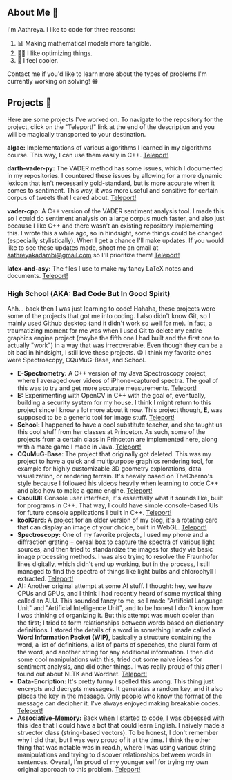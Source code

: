 ## About Me 🌊 

I'm Aathreya. I like to code for three reasons:
1. 📊 Making mathematical models more tangible.
2. 🏃‍♂️ I like optimizing things.
3. 🥷 I feel cooler.

Contact me if you'd like to learn more about the types of problems I'm currently working on solving! 😁

## Projects 🌱 

Here are some projects I've worked on. To navigate to the repository for the project, click on the "Teleport!" link at the end of the description and you will be magically transported to your destination.

**algae:** Implementations of various algorithms I learned in my algorithms course. This way, I can use them easily in C++. <a href="https://github.com/BlueFlame202/algae">Teleport!</a>

**darth-vader-py:** The VADER method has some issues, which I documented in my repositories. I countered these issues by allowing for a more dynamic lexicon that isn't necessarily gold-standard, but is more accurate when it comes to sentiment. This way, it was more useful and sensitive for certain corpus of tweets that I cared about. <a href="https://github.com/BlueFlame202/darth-vader-py">Teleport!</a>

**vader-cpp:** A C++ version of the VADER sentiment analysis tool. I made this so I could do sentiment analysis on a large corpus much faster, and also just because I like C++ and there wasn't an existing repository implementing this. I wrote this a while ago, so in hindsight, some things could be changed (especially stylistically). When I get a chance I'll make updates. If you would like to see these updates made, shoot me an email at aathreyakadambi@gmail.com so I'll prioritize them! <a href="https://github.com/BlueFlame202/vader-cpp">Teleport!</a>

**latex-and-asy:** The files I use to make my fancy LaTeX notes and documents. <a href="https://github.com/BlueFlame202/latex-and-asy">Teleport!</a>

<!--**blueflame202.github.io:** The public side of my website/blog. <a href="https://github.com/BlueFlame202/blueflame202.github.io">Teleport!</a>-->

### High School (AKA: Bad Code But In Good Spirit)

Ahh... back then I was just learning to code! Hahaha, these projects were some of the projects that got me into coding. I also didn't know Git, so I mainly used Github desktop (and it didn't work so well for me). In fact, a traumatizing moment for me was when I used Git to delete my entire graphics engine project (maybe the fifth one I had built and the first one to actually "work") in a way that was irrecoverable. Even though they can be a bit bad in hindsight, I still love these projects. 😁 I think my favorite ones were Spectroscopy, CQuMuG-Base, and School.

- **E-Spectrometry:** A C++ version of my Java Spectroscopy project, where I averaged over videos of iPhone-captured spectra. The goal of this was to try and get more accurate measurements. <a href="https://github.com/BlueFlame202/E-Spectrometry">Teleport!</a>
- **E:** Experimenting with OpenCV in C++ with the goal of, eventually, building a security system for my house. I think I might return to this project since I know a lot more about it now. This project though, **E**, was supposed to be a generic tool for image stuff. <a href="https://github.com/BlueFlame202/E">Teleport!</a>
- **School:** I happened to have a cool substitute teacher, and she taught us this cool stuff from her classes at Princeton. As such, some of the projects from a certain class in Princeton are implemented here, along with a maze game I made in Java. <a href="https://github.com/BlueFlame202/School">Teleport!</a>
- **CQuMuG-Base**: The project that originally got deleted. This was my project to have a quick and multipurpose graphics rendering tool, for example for highly customizable 3D geometry explorations, data visualization, or rendering terrain. It's heavily based on TheCherno's style because I followed his videos heavily when learning to code C++ and also how to make a game engine. <a href="https://github.com/BlueFlame202/CQuMuG-Base">Teleport!</a>
- **CsoulUI:** Console user interface, it's essentially what it sounds like, built for programs in C++. That way, I could have simple console-based UIs for future console applications I built in C++. <a href="https://github.com/BlueFlame202/CsoulUI">Teleport!</a>
- **koolCard:** A project for an older version of my blog, it's a rotating card that can display an image of your choice, built in WebGL. <a href="https://github.com/BlueFlame202/koolCard">Teleport!</a>
- **Spectroscopy:** One of my favorite projects, I used my phone and a diffraction grating + cereal box to capture the spectra of various light sources, and then tried to standardize the images for study via basic image processing methods. I was also trying to resolve the Fraunhofer lines digitally, which didn't end up working, but in the process, I still managed to find the spectra of things like light bulbs and chlorophyll I extracted. <a href="https://github.com/BlueFlame202/Spectroscopy">Teleport!</a>
- **AI:** Another original attempt at some AI stuff. I thought: hey, we have CPUs and GPUs, and I think I had recently heard of some mystical thing called an ALU. This sounded fancy to me, so I made "Artificial Language Unit" and "Artificial Intelligence Unit", and to be honest I don't know how I was thinking of organizing it. But this attempt was much cooler than the first; I tried to form relationships between words based on dictionary definitions. I stored the details of a word in something I made called a **Word Information Packet (WIP)**, basically a structure containing the word, a list of definitions, a list of parts of speeches, the plural form of the word, and another string for any additional information. I then did some cool manipulations with this, tried out some naive ideas for sentiment analysis, and did other things. I was really proud of this after I found out about NLTK and Wordnet. <a href="https://github.com/BlueFlame202/AI">Teleport!</a>
- **Data-Encription:** It's pretty funny I spelled this wrong. This thing just encrypts and decrypts messages. It generates a random key, and it also places the key in the message. Only people who know the format of the message can decipher it. I've always enjoyed making breakable codes. <a href="https://github.com/BlueFlame202/Data-Encription">Teleport!</a>
- **Associative-Memory:** Back when I started to code, I was obsessed with this idea that I could have a bot that could learn English. I naively made a strvector class (string-based vectors). To be honest, I don't remember why I did that, but I was very proud of it at the time. I think the other thing that was notable was in read.h, where I was using various string manipulations and trying to discover relationships between words in sentences. Overall, I'm proud of my younger self for trying my own original approach to this problem. <a href="https://github.com/BlueFlame202/Associative-Memory">Teleport!</a>


<!-- Commented out bc I felt like my profile was too resume-like. I feel like you can see what types of things I use by looking at my code.
## Skills 🧰 

I'm able to pick up and work in most object-oriented programming languages. My favorite languages are **C++** (for speed and beauty), **Python** (for ease of use and widespread acceptance), and **Java** (for cross-platform and OOP). I'm also familiar with web programming and the related languages and principles, although this isn't an area I have as much expertise in. I used **Next.js** to build my website/blog.

For games, I generally use **OpenGL/GLM/GLEW/GLFW**. For manipulating tensors and ML, I have worked with both **Pytorch** and **Tensorflow/Keras**. I am familiar with **Pandas/Scipy** for basic data manipulation and other ML things. Recently, I've been learning **FEniCSx** (a software for using FEM to solve PDEs).

Some other notable things I like using include **NumPy** for super fast math in **Python**, **OpenCV** for generic image processing, **PyMuPDF** for parsing PDFs, **HuggingFace** and **NLTK** for language modeling, and **BeautifulSoup/Selenium** for scraping.
-->
